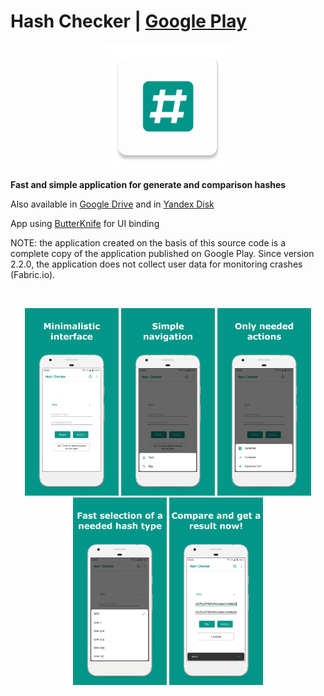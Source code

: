 # Hash Checker | [Google Play](https://is.gd/4zlg7o)

<p align="center"><img src="media/ic_app.png" height="200px"></p>

**Fast and simple application for generate and comparison hashes**

Also available in [Google Drive](https://is.gd/dcq91j) and in [Yandex Disk](https://is.gd/gkcrlz)

App using [ButterKnife](https://github.com/JakeWharton/butterknife) for UI binding

NOTE: the application created on the basis of this source code is a complete copy of the application published on Google Play. Since version 2.2.0, the application does not collect user data for monitoring crashes (Fabric.io).

<br/>
<p align="center">
  <img src="media/screenshots/1.png" width="150" />
  <img src="media/screenshots/2.png" width="150" />
  <img src="media/screenshots/3.png" width="150" />
  <img src="media/screenshots/4.png" width="150" />
  <img src="media/screenshots/5.png" width="150" />
</p>
